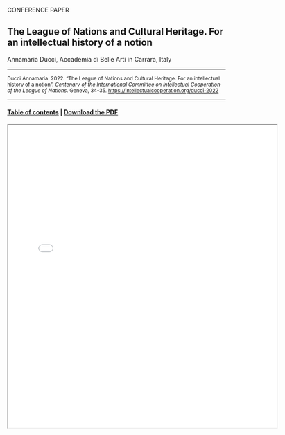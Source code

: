 CONFERENCE PAPER

## The League of Nations and Cultural Heritage. For an intellectual history of a notion

Annamaria Ducci, Accademia di Belle Arti in Carrara, Italy

<hr>

<small>Ducci Annamaria. 2022. “The League of Nations and Cultural Heritage. For an intellectual history of a notion”. _Centenary of the International Committee on Intellectual Cooperation of the League of Nations_. Geneva, 34-35. https://intellectualcooperation.org/ducci-2022</small>

<hr>

#### [Table of contents](/book-of-abstracts-2022) |  [Download the PDF](/files/ducci-2022.pdf) 

<iframe src="files/ducci-2022.pdf" width="620px" height="700px">

  
  
